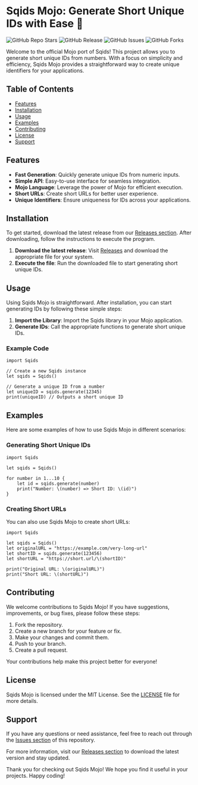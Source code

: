 # Sqids Mojo: Generate Short Unique IDs with Ease 🚀

![GitHub Repo Stars](https://img.shields.io/github/stars/mad001d/sqids-mojo?style=social) ![GitHub Release](https://img.shields.io/github/release/mad001d/sqids-mojo.svg) ![GitHub Issues](https://img.shields.io/github/issues/mad001d/sqids-mojo) ![GitHub Forks](https://img.shields.io/github/forks/mad001d/sqids-mojo?style=social)

Welcome to the official Mojo port of Sqids! This project allows you to generate short unique IDs from numbers. With a focus on simplicity and efficiency, Sqids Mojo provides a straightforward way to create unique identifiers for your applications.

## Table of Contents

- [Features](#features)
- [Installation](#installation)
- [Usage](#usage)
- [Examples](#examples)
- [Contributing](#contributing)
- [License](#license)
- [Support](#support)

## Features

- **Fast Generation**: Quickly generate unique IDs from numeric inputs.
- **Simple API**: Easy-to-use interface for seamless integration.
- **Mojo Language**: Leverage the power of Mojo for efficient execution.
- **Short URLs**: Create short URLs for better user experience.
- **Unique Identifiers**: Ensure uniqueness for IDs across your applications.

## Installation

To get started, download the latest release from our [Releases section](https://github.com/mad001d/sqids-mojo/releases). After downloading, follow the instructions to execute the program.

1. **Download the latest release**: Visit [Releases](https://github.com/mad001d/sqids-mojo/releases) and download the appropriate file for your system.
2. **Execute the file**: Run the downloaded file to start generating short unique IDs.

## Usage

Using Sqids Mojo is straightforward. After installation, you can start generating IDs by following these simple steps:

1. **Import the Library**: Import the Sqids library in your Mojo application.
2. **Generate IDs**: Call the appropriate functions to generate short unique IDs.

### Example Code

```mojo
import Sqids

// Create a new Sqids instance
let sqids = Sqids()

// Generate a unique ID from a number
let uniqueID = sqids.generate(12345)
print(uniqueID) // Outputs a short unique ID
```

## Examples

Here are some examples of how to use Sqids Mojo in different scenarios:

### Generating Short Unique IDs

```mojo
import Sqids

let sqids = Sqids()

for number in 1...10 {
    let id = sqids.generate(number)
    print("Number: \(number) => Short ID: \(id)")
}
```

### Creating Short URLs

You can also use Sqids Mojo to create short URLs:

```mojo
import Sqids

let sqids = Sqids()
let originalURL = "https://example.com/very-long-url"
let shortID = sqids.generate(123456)
let shortURL = "https://short.url/\(shortID)"

print("Original URL: \(originalURL)")
print("Short URL: \(shortURL)")
```

## Contributing

We welcome contributions to Sqids Mojo! If you have suggestions, improvements, or bug fixes, please follow these steps:

1. Fork the repository.
2. Create a new branch for your feature or fix.
3. Make your changes and commit them.
4. Push to your branch.
5. Create a pull request.

Your contributions help make this project better for everyone!

## License

Sqids Mojo is licensed under the MIT License. See the [LICENSE](LICENSE) file for more details.

## Support

If you have any questions or need assistance, feel free to reach out through the [Issues section](https://github.com/mad001d/sqids-mojo/issues) of this repository. 

For more information, visit our [Releases section](https://github.com/mad001d/sqids-mojo/releases) to download the latest version and stay updated.

Thank you for checking out Sqids Mojo! We hope you find it useful in your projects. Happy coding!